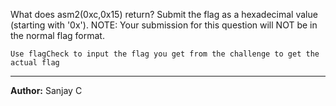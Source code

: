 What does asm2(0xc,0x15) return? Submit the flag as a hexadecimal value (starting with '0x'). NOTE: Your submission for this question will NOT be in the normal flag format. 

`Use flagCheck to input the flag you get from the challenge to get the actual flag`

---
**Author:** Sanjay C